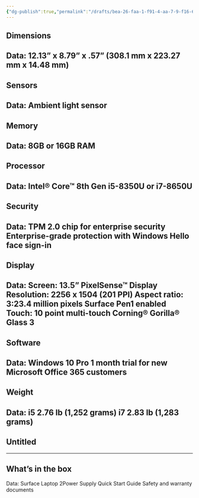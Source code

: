 ```yaml
---
{"dg-publish":true,"permalink":"/drafts/bea-26-faa-1-f91-4-aa-7-9-f16-6-c4-ad-40-d1865-2/","dgHomeLink":true,"dgPassFrontmatter":false}
---
```


## Dimensions

Data: 12.13” x 8.79” x .57” (308.1 mm x 223.27 mm x 14.48 mm)
---
## Sensors

Data: Ambient light sensor
---
## Memory

Data: 8GB or 16GB RAM
---
## Processor

Data: Intel® Core™ 8th Gen i5-8350U or i7-8650U
---
## Security

Data: TPM 2.0 chip for enterprise security
Enterprise-grade protection with Windows Hello face sign-in
---
## Display

Data: Screen: 13.5” PixelSense™ Display
Resolution: 2256 x 1504 (201 PPI)
Aspect ratio: 3:23.4 million pixels
Surface Pen1 enabled
Touch: 10 point multi-touch
Corning® Gorilla® Glass 3
---
## Software

Data: Windows 10 Pro
1 month trial for new Microsoft Office 365 customers
---
## Weight

Data: i5 2.76 lb (1,252 grams)
i7 2.83 lb (1,283 grams)
---
## Untitled
---
## What’s in the box

Data: Surface Laptop 2Power Supply
Quick Start Guide
Safety and warranty documents